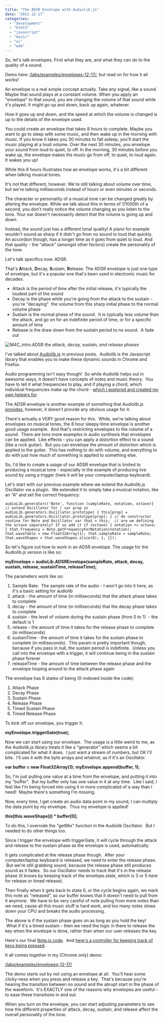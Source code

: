 ```yaml
---
title: "The ADSR Envelope with Audiolib.js"
date: "2011-12-17"
categories:
  - "development"
  - "html5"
  - "javascript"
  - "music"
  - "ui"
  - "web"
---
```


So, let's talk envelopes. First what they are, and what they can do to the quality of a sound.

Demo here: [/labs/examples/envelopes-12-17/](/labs/examples/envelopes-12-17/), but read on for how it all works!

An envelope is a real simple concept actually. Take any signal, like a sound. Maybe that sound plays at a constant volume. When you apply an "envelope" to that sound, you are changing the volume of that sound while it's played. It might go up and down, back up again, whatever.

How it goes up and down, and the speed at which the volume is changed is up to the details of the envelope used.

You could create an envelope that takes 8 hours to complete. Maybe you want to go to sleep with some music, and then wake up in the morning with music. If you know it takes you 30 minutes to fall asleep, you'll start the music playing at a loud volume. Over the next 30 minutes, you envelope your sound from loud to quiet, to off. In the morning, 30 minutes before you wake up, the envelope makes the music go from off, to quiet, to loud again. It wakes you up!

While this 8 hours illustrates how an envelope works, it's a bit different when talking musical tones.

It's not that different, however. We're still talking about volume over time, but we're talking milliseconds instead of hours or even minutes or seconds.

The character or personality of a musical tone can be changed greatly by altering the envelope. While we talk about this in terms of 1/1000th of a second, you don't really notice the volume changing as you listen to the tone. Your ear doesn't necessarily detect that the volume is going up and down.

Instead, the sound just has a different tonal quality! A piano for example wouldn't sound as sharp if it didn't go from no sound to loud that quickly. An accordion though, has a longer time as it goes from quiet to loud. And that quality - the "attack" (amongst other factors) create the personality of the tone.

Let's talk specifics now. ADSR.

That's **A**ttack, **D**ecay, **S**ustain, **R**elease. The ADSR envelope is just one type of envelope, but it's a popular one that's been used in electronic music for decades.

- Attack is the period of time after the initial release, it's typically the loudest part of the sound
- Decay is the phase while you're going from the attack to the sustain - you're "decaying"  the volume from this sharp initial phase to the normal volume phase
- Sustain is the normal phase of the sound.  It is typically less volume than the attack, and go on for an indefinite period of time, or for a specific amount of time
- Release is the draw down from the sustain period to no sound.  A fade out

![M4C_intro.ADSR](https://d2ypg8o05lff0b.cloudfront.net/wp-content/uploads/2011/12/M4C_intro.ADSR_.png)
*the attack, decay, sustain, and release phases*

I've talked about [Audiolib.js](https://github.com/jussi-kalliokoski/audiolib.js/) in previous posts.  Audiolib is the Javascript library that enables you to make these dynamic sounds in Chrome and Firefox.

Audio programming isn't easy though!  So while Audiolib helps out in awesome ways, it doesn't have concepts of notes and music theory.  You have to tell it what frequencies to play, and if playing a chord, which individual frequencies make up the chord - [which I explored and created my own helpers for](/blog/2011/12/13/chords-and-arpeggiators-with-audiolib-js/ "Chords and Arpeggiators with Audiolib.js").

The ADSR envelope is another example of something that Audiolib.js [provides](https://github.com/jussi-kalliokoski/audiolib.js/blob/master/js/controls/adsr.js), however, it doesn't provide any obvious usage for it.

There's actually a VERY good reason for this.  While, we're talking about envelopes on musical tones, the 8 hour sleepy-time envelope is another good usage example.  And that's restricting envelopes to the volume of a sound.  There are tons more examples in audio synthesis that envelopes can be applied.  Like effects - you can apply a distortion effect to a sound (like a rock guitar).  But you can envelope the amount of distortion which is applied to the guitar.  This has nothing to do with volume, and everything to do with just how much of something is applied to something else.

So, I'd like to create a usage of our ADSR envelope that is limited to producing a musical tone - especially in the example of producing live sound by using a trigger (here it will be your computer/laptop keyboard).

Let's start with our previous example where we extend the Audiolib.js Oscillator via a plugin.  We extended it to simply take a musical notation, like an "A" and set the correct frequency:

`audioLib.generators('Note', function (sampleRate, notation, octave){ // extend Oscillator for ( var prop in audioLib.generators.Oscillator.prototype) { this[prop] = audioLib.generators.Oscillator.prototype[prop]; } // do constructor routine for Note and Oscillator var that = this;  // are we defining the octave separately? If so add it if (octave) { notation += octave; } that.frequency = Note.getFrequencyForNotation(notation); that.waveTable = new Float32Array(1); that.sampleRate = sampleRate; that.waveShapes = that.waveShapes.slice(0); }, {});`

So let's figure out how to work in an ADSR envelope. The usage for the Audiolib.js version is like so:

**myEnvelope = audioLib.ADSREnvelope(sampleRate, attack, decay, sustain, release, sustainTime, releaseTime);**

The parameters work like so:

1. Sample Rate:  The sample rate of the audio - I won't go into it here, as it's a basic setting for audiolib
2. attack - the amount of time (in milliseconds) that the attack phase takes to complete
3. decay - the amount of time (in milliseconds) that the decay phase takes to complete
4. sustain - the level of volume during the sustain phase (from 0 to 1)  - the default is 1
5. release - the amount of time it takes for the release phase to complete (in milliseconds)
6. sustainTime - the amount of time it takes for the sustain phase to complete (in milliseconds).  This param is pretty important though, because if you pass in null, the sustain period is indefinite.  Unless you call into the envelope with a trigger, it will continue being in the sustain phase forever
7. releaseTime - the amount of time between the release phase and the envelope looping around to the attack phase again

The envelope has 6 states of being (0-indexed inside the code):

1. Attack Phase
2. Decay Phase
3. Sustain Phase
4. Release Phase
5. Timed Sustain Phase
6. Timed Release Phase

To kick off our envelope, you trigger it:

**myEnvelope.triggerGate(true);**

Now we can start using our envelope.  The usage is a little weird to me, as the Audiolib.js library treats it like a "generator" which seems a bit complicated for what it does.  I just want a stream of numbers, but OK I'll bite.  I'll use it with the byte arrays and whatnot, as if it's an Oscillator.

**var buffer = new Float32Array(1);** **myEnvelope.append(buffer, 1);**

So, I'm just pulling one value at a time from the envelope, and putting it into my "buffer".  But my buffer only has one value in it at any time.  Like I said, I feel like I'm being forced into using it in more complicated of a way than I need!  Maybe there's something I'm missing.

Now, every time, I get create an audio data point in my sound, I can multiply the data point by my envelope.  Thus my envelope is applied!

**this\[this.waveShape\]() \* buffer\[0\];**

To do this, I overrode the "getMix" function in the Audiolib Oscillator.  But I needed to do other things too.

Since I trigger the envelope with triggerGate, it will cycle through the attack and release to the sustain phase as the envelope is used, automatically.

It gets complicated at the release phase though.  After your computer/laptop keyboard is released, we need to enter the release phase.  But we're still grabbing sound, because the release phase still produces sound as it fades.  So our Oscillator needs to track that it's in the release phase (it knows by keeping track of the envelope.state, which is 3 or 5 here for release or timed release).

Then finally when it gets back to state 0, or the cycle begins again, we mark this note as "released", so our buffer knows that it doesn't need to pull from it anymore.  We have to be very careful of note pulling from more notes than we need, cause all this music stuff is hard work, and too many notes slows down your CPU and breaks the audio processing.

The above is if the sustain phase goes on as long as you hold the key!  What if it's a timed sustain - then we need the logic in there to release the key when the envelope is done, rather than when our user releases the key.

Here's our final [Note.js code](/labs/examples/envelopes-12-17/js/generation/note.js).  And [here's a controller for keeping track of keys being pressed](/labs/examples/envelopes-12-17/js/controllers/keyboard.js).

It all comes together in my (Chrome only) demo:

[/labs/examples/envelopes-12-17/](/labs/examples/envelopes-12-17/)

The demo starts out by not using an envelope at all.  You'll hear some clicky-ness when you press and release a key.  That's because you're hearing the transition between no sound and the abrupt start in the phase of the waveform.  It's EXACTLY one of the reasons why envelopes are useful - to ease these transitions in and out.

When you turn on the envelope, you can start adjusting parameters to see how the different properties of attack, decay, sustain, and release affect the overall personality of the tone.
